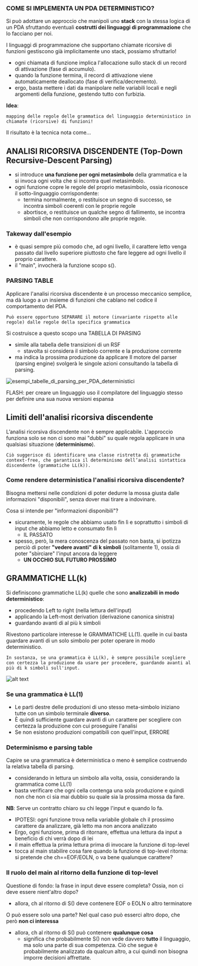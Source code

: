 ### COME SI IMPLEMENTA UN PDA DETERMINISTICO?
Si può adottare un approccio che manipoli uno __stack__ con la stessa logica di un PDA sfruttando eventuali __costrutti dei linguaggi di programmazione__ che lo facciano per noi.

I linguaggi di programmazione che supportano chiamate ricorsive di funzioni gestiscono già implicitamente uno stack, possiamo sfruttarlo!

- ogni chiamata di funzione implica l'allocazione sullo stack di un record di attivazione (fase di accumulo).
- quando la funzione termina, il record di attivazione viene automaticamente deallocato (fase di verifica/decremento).
- ergo, basta mettere i dati da manipolare nelle variabili locali e negli argomenti della funzione, gestendo tutto con furbizia.

__Idea__:

    mapping delle regole delle grammatica del linguaggio deterministico in chiamate (ricorsive) di funzioni!

Il risultato è la tecnica nota come...

## ANALISI RICORSIVA DISCENDENTE (Top-Down Recursive-Descent Parsing)
- si introduce __una funzione per ogni metasimbolo__ della grammatica e la si invoca ogni volta che si incontra quel metasimbolo.
- ogni funzione copre le regole del proprio metasimbolo, ossia riconosce il sotto-linguaggio corrispondente:
    - termina normalmente, o restituisce un segno di successo, se incontra simboli coerenti con le proprie regole
    - abortisce, o restituisce un qualche segno di fallimento, se incontra simboli che non corrispondono alle proprie regole.

### Takeway dall'esempio
- è quasi sempre più comodo che, ad ogni livello, il carattere letto venga passato dal livello superiore piuttosto che fare leggere ad ogni livello il proprio carattere.
- il "main", invocherà la funzione scopo s().

### PARSING TABLE
Applicare l'analisi ricorsiva discendente è un processo meccanico semplice, ma dà luogo a un insieme di funzioni che cablano nel codice il comportamento del PDA.

    Può essere opportuno SEPARARE il motore (invariante rispetto alle regole) dalle regole della specifica grammatica

Si costruisce a questo scopo una TABELLA DI PARSING
- simile alla tabella delle transizioni di un RSF
    - stavolta si considera il simbolo corrente e la produzione corrente
- ma indica la prossima produzione da applicare
Il motore del parser (parsing engine) svolgerà le singole azioni consultando la tabella di parsing.

![esempi_tabelle_di_parsing_per_PDA_deterministici](esempi_tabelle_di_parsing_per_PDA_deterministici.png)

FLASH: per creare un linguaggio uso il compilatore del linguaggio stesso per definire una sua nuova versioni espansa

## Limiti dell'analisi ricorsiva discendente
L’analisi ricorsiva discendente non è sempre applicabile. L'approccio funziona solo se non ci sono mai "dubbi" su quale regola applicare in una qualsiasi situazione (__determinismo__). 

    Ciò suggerisce di identificare una classe ristretta di grammatiche context-free, che garantisca il determinismo dell’analisi sintattica discendente (grammatiche LL(k)).

### Come rendere deterministica l'analisi ricorsiva discendente?
Bisogna mettersi nelle condizioni di poter dedurre la mossa giusta dalle informazioni "disponibili", senza dover mai tirare a indovinare.

Cosa si intende per "informazioni disponibili"?
-  sicuramente, le regole che abbiamo usato fin lì e soprattutto i simboli di input che abbiamo letto e consumato fin lì
    - IL PASSATO
- spesso, però, la mera conoscenza del passato non basta, si ipotizza perciò di poter __"vedere avanti" di k simboli__ (solitamente 1), ossia di poter "sbirciare" l'input ancora da leggere
    - __UN OCCHIO SUL FUTURO PROSSIMO__

## GRAMMATICHE LL(k)
Si definiscono grammatiche LL(k) quelle che sono __analizzabili in modo deterministico__:
- procedendo Left to right (nella lettura dell'input)
- applicando la Left-most derivation (derivazione canonica sinistra)
- guardando avanti di al più k simboli

Rivestono particolare interesse le GRAMMATICHE LL(1). quelle in cui basta guardare avanti di un solo simbolo per poter operare in modo deterministico.

    In sostanza, se una grammatica è LL(k), è sempre possibile scegliere con certezza la produzione da usare per procedere, guardando avanti al più di k simboli sull'input.

![alt text](esempio_grammatica_LL(1).png)

### Se una grammatica è LL(1)
- Le parti destre delle produzioni di uno stesso meta-simbolo iniziano tutte con un simbolo terminale __diverso__.
- È quindi sufficiente guardare avanti di un carattere per scegliere con certezza la produzione con cui proseguire l'analisi
- Se non esistono produzioni compatibili con quell'input, ERRORE

### Determinismo e parsing table
Capire se una grammatica è deterministica o meno è semplice  costruendo la relativa tabella di parsing. 
- considerando in lettura un simbolo alla volta, ossia, considerando la grammatica come LL(1)
- basta verificare che ogni cella contenga una sola produzione e quindi non che non ci sia mai dubbio su quale sia la prossima mossa da fare.

__NB__: Serve un contratto chiaro su chi legge l'input e quando lo fa.
- IPOTESI: ogni funzione trova nella variabile globale ch il prossimo
carattere da analizzare, già letto ma non ancora analizzato
- Ergo, ogni funzione, prima di ritornare, effettua una lettura da input a beneficio di chi verrà dopo di lei
-  il main effettua la prima lettura prima di invocare la funzione di top-level
- tocca al main stabilire cosa fare quando la funzione di top-level ritorna: si pretende che ch==EOF/EOLN, o va bene qualunque carattere?

### Il ruolo del main al ritorno della funzione di top-level
Questione di fondo: la frase in input deve essere completa? Ossia, non ci deve essere nient'altro dopo?
- allora, ch al ritorno di S() deve contenere EOF o EOLN o altro terminatore

O può essere solo una parte? Nel qual caso può esserci altro dopo, che però __non ci interessa__
- allora, ch al ritorno di S() può contenere __qualunque cosa__ 
    - significa che probabilmente S() non vede davvero __tutto__ il linguaggio, ma solo una parte di sua competenza. Ciò che segue è probabilmente analizzato da qualcun altro, a cui quindi non bisogna imporre decisioni affrettate.